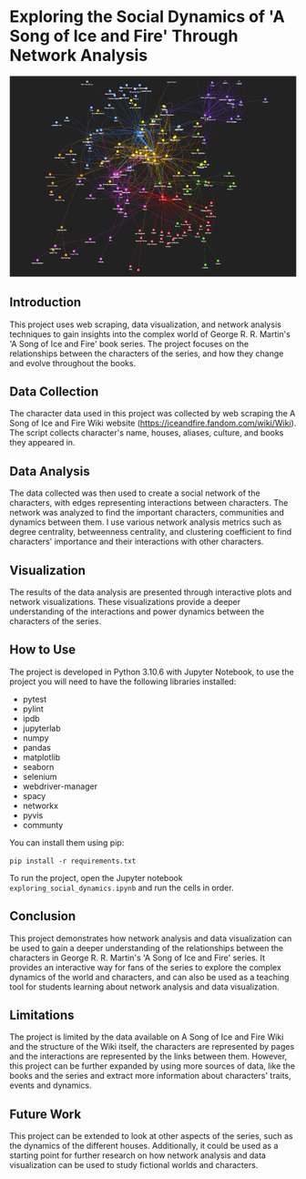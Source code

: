 # Exploring the Social Dynamics of 'A Song of Ice and Fire' Through Network Analysis

![network](characters_community.png)

## Introduction

This project uses web scraping, data visualization, and network analysis techniques to gain insights into the complex world of George R. R. Martin's 'A Song of Ice and Fire' book series. The project focuses on the relationships between the characters of the series, and how they change and evolve throughout the books.

## Data Collection

The character data used in this project was collected by web scraping the A Song of Ice and Fire Wiki website (https://iceandfire.fandom.com/wiki/Wiki). The script collects character's name, houses, aliases, culture, and books they appeared in.

## Data Analysis

The data collected was then used to create a social network of the characters, with edges representing interactions between characters. The network was analyzed to find the important characters, communities and dynamics between them. I use various network analysis metrics such as degree centrality, betweenness centrality, and clustering coefficient to find characters' importance and their interactions with other characters.

## Visualization

The results of the data analysis are presented through interactive plots and network visualizations. These visualizations provide a deeper understanding of the interactions and power dynamics between the characters of the series.

## How to Use

The project is developed in Python 3.10.6 with Jupyter Notebook, to use the project you will need to have the following libraries installed:

* pytest
* pylint
* ipdb
* jupyterlab
* numpy
* pandas
* matplotlib
* seaborn
* selenium
* webdriver-manager
* spacy
* networkx
* pyvis
* communty

You can install them using pip:

```pip install -r requirements.txt```

To run the project, open the Jupyter notebook `exploring_social_dynamics.ipynb` and run the cells in order.

## Conclusion

This project demonstrates how network analysis and data visualization can be used to gain a deeper understanding of the relationships between the characters in George R. R. Martin's 'A Song of Ice and Fire' series. It provides an interactive way for fans of the series to explore the complex dynamics of the world and characters, and can also be used as a teaching tool for students learning about network analysis and data visualization.

## Limitations

The project is limited by the data available on A Song of Ice and Fire Wiki and the structure of the Wiki itself, the characters are represented by pages and the interactions are represented by the links between them. However, this project can be further expanded by using more sources of data, like the books and the series and extract more information about characters' traits, events and dynamics.

## Future Work

This project can be extended to look at other aspects of the series, such as the dynamics of the different houses. Additionally, it could be used as a starting point for further research on how network analysis and data visualization can be used to study fictional worlds and characters.

